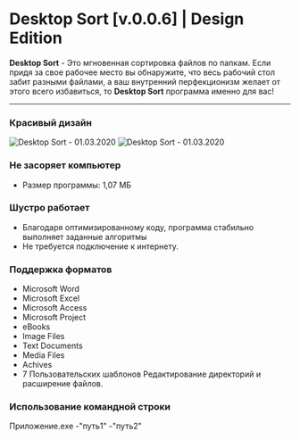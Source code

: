 # Desktop Sort [v.0.0.6] | Design Edition

**Desktop Sort** - Это мгновенная сортировка файлов по папкам. Если придя за свое рабочее место вы обнаружите, что весь рабочий стол забит разными файлами, а ваш внутренний перфекционизм желает от этого всего избавиться, то **Desktop Sort** программа именно для вас!


------------

### Красивый дизайн
![Desktop Sort - 01.03.2020](https://github.com/Sereoj/DesktopCopy1/blob/Design/src/img/Main.png?raw=true)
![Desktop Sort - 01.03.2020](https://github.com/Sereoj/DesktopCopy1/blob/Design/src/img/Settings.png?raw=true)


### Не засоряет компьютер

- Размер программы: 1,07 МБ

### Шустро работает

- Благодаря оптимизированному коду, программа стабильно выполняет заданные алгоритмы
- Не требуется подключение к интернету.

### Поддержка форматов

- Microsoft Word
- Microsoft Excel
- Microsoft Access
- Microsoft Project
- eBooks
- Image Files		
- Text Documents
- Media Files
- Achives
- 7 Пользовательских шаблонов
Редактирование директорий и расширение файлов.

### Использование командной строки

Приложение.exe -"путь1" -"путь2"
